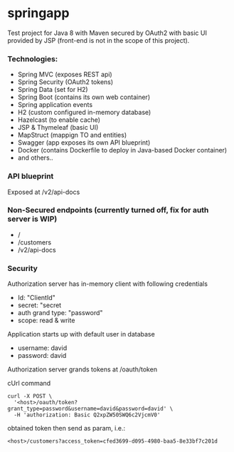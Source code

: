 # springapp
Test project for Java 8 with Maven secured by OAuth2 with basic UI provided by JSP (front-end is not in the scope of this project).

### Technologies:
- Spring MVC (exposes REST api)
- Spring Security (OAuth2 tokens)
- Spring Data (set for H2)
- Spring Boot (contains its own web container)
- Spring application events
- H2 (custom configured in-memory database)
- Hazelcast (to enable cache)
- JSP & Thymeleaf (basic UI)
- MapStruct (mappign TO and entities)
- Swagger (app exposes its own API blueprint)
- Docker (contains Dockerfile to deploy in Java-based Docker container)
- and others..

### API blueprint
Exposed at /v2/api-docs

### Non-Secured endpoints (currently turned off, fix for auth server is WIP)
- /
- /customers
- /v2/api-docs

### Security
Authorization server has in-memory client with following credentials
- Id: "ClientId"
- secret: "secret
- auth grand type: "password"
- scope: read & write

Application starts up with default user in database
- username: david
- password: david

Authorization server grands tokens at /oauth/token

cUrl command
```
curl -X POST \
  '<host>/oauth/token?grant_type=password&username=david&password=david' \
  -H 'authorization: Basic Q2xpZW50SWQ6c2VjcmV0'
```
obtained token then send as param, i.e.:
```
<host>/customers?access_token=cfed3699-d095-4980-baa5-8e33bf7c201d
```
